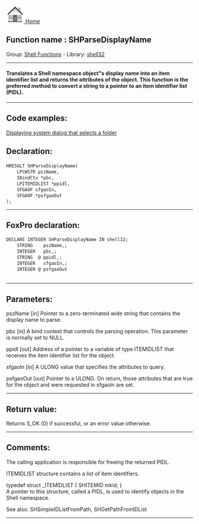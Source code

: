 [<img src="../../images/home.png"> Home ](https://github.com/VFPX/Win32API)  

## Function name : SHParseDisplayName
Group: [Shell Functions](../../functions_group.md#Shell_Functions)  -  Library: [shell32](../../libraries.md#shell32)  
***  


#### Translates a Shell namespace object"s display name into an item identifier list and returns the attributes of the object. This function is the preferred method to convert a string to a pointer to an item identifier list (PIDL).
***  


## Code examples:
[Displaying system dialog that selects a folder](../../samples/sample_364.md)  

## Declaration:
```foxpro  
HRESULT SHParseDisplayName(
	LPCWSTR pszName,
	IBindCtx *pbc,
	LPITEMIDLIST *ppidl,
	SFGAOF sfgaoIn,
	SFGAOF *psfgaoOut
);  
```  
***  


## FoxPro declaration:
```foxpro  
DECLARE INTEGER SHParseDisplayName IN shell32;
	STRING    pszName,;
	INTEGER   pbc,;
	STRING  @ ppidl,;
	INTEGER   sfgaoIn,;
	INTEGER @ psfgaoOut
  
```  
***  


## Parameters:
pszName
[in] Pointer to a zero-terminated wide string that contains the display name to parse.

pbc
[in] A bind context that controls the parsing operation. This parameter is normally set to NULL.

ppidl
[out] Address of a pointer to a variable of type ITEMIDLIST that receives the item identifier list for the object.

sfgaoIn
[in] A ULONG value that specifies the attributes to query. 

psfgaoOut
[out] Pointer to a ULONG. On return, those attributes that are true for the object and were requested in sfgaoIn are set.  
***  


## Return value:
Returns S_OK (0) if successful, or an error value otherwise.  
***  


## Comments:
The calling application is responsible for freeing the returned PIDL.  
  
ITEMIDLIST structure contains a list of item identifiers.   
<div class="precode">typedef struct _ITEMIDLIST {  
	SHITEMID mkid;  
}</div>  
A pointer to this structure, called a PIDL, is used to identify objects in the Shell namespace.  
  
See also: SHSimpleIDListFromPath, SHGetPathFromIDList   
  
***  

